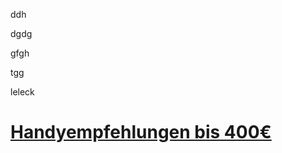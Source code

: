 ddh











dgdg




gfgh





tgg





leleck
# <a name="Handyempfehlungen" href="Handyempfehlungen-3.html">Handyempfehlungen bis 400€</a>
<!--stackedit_data:
eyJoaXN0b3J5IjpbMTE3MTkyNTUwNV19
-->
